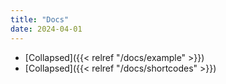 ```yaml
---
title: "Docs"
date: 2024-04-01
---
```


- [Collapsed]({{< relref "/docs/example" >}})
- [Collapsed]({{< relref "/docs/shortcodes" >}})